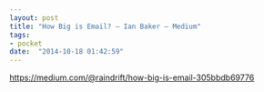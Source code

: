 ```yaml
---
layout: post
title: "How Big is Email? – Ian Baker – Medium"
tags:
- pocket
date:  "2014-10-18 01:42:59"
---
```


https://medium.com/@raindrift/how-big-is-email-305bbdb69776

